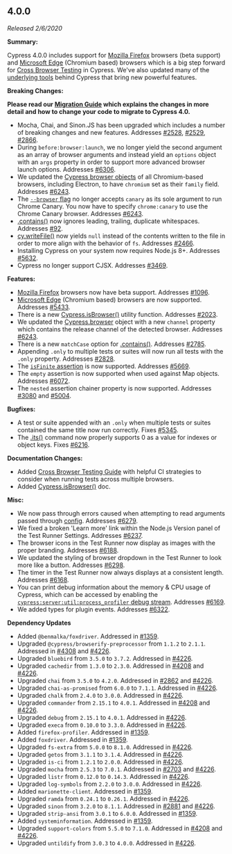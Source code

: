 ## 4.0.0

_Released 2/6/2020_

**Summary:**

Cypress 4.0.0 includes support for [Mozilla Firefox](https://www.mozilla.org/firefox/) browsers (beta support) and [Microsoft Edge](https://www.microsoft.com/edge) (Chromium based) browsers which is a big step forward for [Cross Browser Testing](/guides/guides/cross-browser-testing) in Cypress. We've also updated many of the [underlying tools](/guides/references/bundled-tools) behind Cypress that bring new powerful features.

**Breaking Changes:**

**<Icon name="exclamation-triangle" color="red"></Icon> Please read our [Migration Guide](/guides/references/migration-guide) which explains the changes in more detail and how to change your code to migrate to Cypress 4.0.**

- Mocha, Chai, and Sinon.JS has been upgraded which includes a number of breaking changes and new features. Addresses [#2528](https://github.com/cypress-io/cypress/issues/2528), [#2529](https://github.com/cypress-io/cypress/issues/2529), [#2866](https://github.com/cypress-io/cypress/issues/2866).
- During `before:browser:launch`, we no longer yield the second argument as an array of browser arguments and instead yield an `options` object with an `args` property in order to support more advanced browser launch options. Addresses [#6306](https://github.com/cypress-io/cypress/issues/6306).
- We updated the [Cypress browser objects](/api/plugins/browser-launch-api) of all Chromium-based browsers, including Electron, to have `chromium` set as their `family` field. Addresses [#6243](https://github.com/cypress-io/cypress/issues/6243).
- The [`--browser` flag](/guides/guides/command-line#cypress-run-browser-lt-browser-name-or-path-gt) no longer accepts `canary` as its sole argument to run Chrome Canary. You now have to specify `chrome:canary` to use the Chrome Canary browser. Addresses [#6243](https://github.com/cypress-io/cypress/issues/6243).
- [.contains()](/api/commands/contains) now ignores leading, trailing, duplicate whitespaces. Addresses [#92](https://github.com/cypress-io/cypress/issues/92).
- [cy.writeFile()](/api/commands/writefile) now yields `null` instead of the contents written to the file in order to more align with the behavior of `fs`. Addresses [#2466](https://github.com/cypress-io/cypress/issues/2466).
- Installing Cypress on your system now requires Node.js 8+. Addresses [#5632](https://github.com/cypress-io/cypress/issues/5632).
- Cypress no longer support CJSX. Addresses [#3469](https://github.com/cypress-io/cypress/issues/3469).

**Features:**

- [Mozilla Firefox](https://www.mozilla.org/firefox/) browsers now have beta support. Addresses [#1096](https://github.com/cypress-io/cypress/issues/1096).
- [Microsoft Edge](https://www.microsoft.com/edge) (Chromium based) browsers are now supported. Addresses [#5433](https://github.com/cypress-io/cypress/issues/5433).
- There is a new [Cypress.isBrowser()](/api/cypress-api/isbrowser) utility function. Addresses [#2023](https://github.com/cypress-io/cypress/issues/2023).
- We updated the [Cypress.browser](/api/cypress-api/browser) object with a new `channel` property which contains the release channel of the detected browser. Addresses [#6243](https://github.com/cypress-io/cypress/issues/6243).
- There is a new `matchCase` option for [.contains()](/api/commands/contains). Addresses [#2785](https://github.com/cypress-io/cypress/issues/2785).
- Appending `.only` to multiple tests or suites will now run all tests with the `.only` property. Addresses [#2828](https://github.com/cypress-io/cypress/issues/2828).
- The [`isFinite` assertion](/guides/references/assertions) is now supported. Addresses [#5669](https://github.com/cypress-io/cypress/issues/5669).
- The `empty` assertion is now supported when used against Map objects. Addresses [#6072](https://github.com/cypress-io/cypress/issues/6072).
- The `nested` assertion chainer property is now supported. Addresses [#3080](https://github.com/cypress-io/cypress/issues/3080) and [#5004](https://github.com/cypress-io/cypress/issues/5004).

**Bugfixes:**

- A test or suite appended with an `.only` when multiple tests or suites contained the same title now run correctly. Fixes [#5345](https://github.com/cypress-io/cypress/issues/5345).
- The [.its()](/api/commands/its) command now properly supports 0 as a value for indexes or object keys. Fixes [#6216](https://github.com/cypress-io/cypress/issues/6216).

**Documentation Changes:**

- Added [Cross Browser Testing Guide](/guides/guides/cross-browser-testing) with helpful CI strategies to consider when running tests across multiple browsers.
- Added [Cypress.isBrowser()](/api/cypress-api/isbrowser) doc.

**Misc:**

- We now pass through errors caused when attempting to read arguments passed through [config](/api/plugins/configuration-api). Addresses [#6279](https://github.com/cypress-io/cypress/issues/6279).
- We fixed a broken 'Learn more' link within the Node.js Version panel of the Test Runner Settings. Addresses [#6237](https://github.com/cypress-io/cypress/issues/6237).
- The browser icons in the Test Runner now display as images with the proper branding. Addresses [#6188](https://github.com/cypress-io/cypress/issues/6188).
- We updated the styling of browser dropdown in the Test Runner to look more like a button. Addresses [#6298](https://github.com/cypress-io/cypress/issues/6298).
- The timer in the Test Runner now always displays at a consistent length. Addresses [#6168](https://github.com/cypress-io/cypress/issues/6168).
- You can print debug information about the memory & CPU usage of Cypress, which can be accessed by enabling the [`cypress:server:util:process_profiler` debug stream](/guides/references/troubleshooting#Log-memory-and-CPU-usage). Addresses [#6169](https://github.com/cypress-io/cypress/issues/6169).
- We added types for plugin events. Addresses [#6322](https://github.com/cypress-io/cypress/issues/6322).

**Dependency Updates**

- Added `@benmalka/foxdriver`. Addressed in [#1359](https://github.com/cypress-io/cypress/pull/1359).
- Upgraded `@cypress/browserify-preprocessor` from `1.1.2` to `2.1.1`. Addressed in [#4308](https://github.com/cypress-io/cypress/pull/4308) and [#4226](https://github.com/cypress-io/cypress/pull/4226).
- Upgraded `bluebird` from `3.5.0` to `3.7.2`. Addressed in [#4226](https://github.com/cypress-io/cypress/pull/4226).
- Upgraded `cachedir` from `1.3.0` to `2.3.0`. Addressed in [#4208](https://github.com/cypress-io/cypress/pull/4208) and [#4226](https://github.com/cypress-io/cypress/pull/4226).
- Upgraded `chai` from `3.5.0` to `4.2.0`. Addressed in [#2862](https://github.com/cypress-io/cypress/pull/2862) and [#4226](https://github.com/cypress-io/cypress/pull/4226).
- Upgraded `chai-as-promised` from `6.0.0` to `7.1.1`. Addressed in [#4226](https://github.com/cypress-io/cypress/pull/4226).
- Upgraded `chalk` from `2.4.0` to `3.0.0`. Addressed in [#4226](https://github.com/cypress-io/cypress/pull/4226).
- Upgraded `commander` from `2.15.1` to `4.0.1`. Addressed in [#4208](https://github.com/cypress-io/cypress/pull/4208) and [#4226](https://github.com/cypress-io/cypress/pull/4226).
- Upgraded `debug` from `2.15.1` to `4.0.1`. Addressed in [#4226](https://github.com/cypress-io/cypress/pull/4226).
- Upgraded `execa` from `0.10.0` to `3.3.0`. Addressed in [#4226](https://github.com/cypress-io/cypress/pull/4226).
- Added `firefox-profiler`. Addressed in [#1359](https://github.com/cypress-io/cypress/pull/1359).
- Added `foxdriver`. Addressed in [#1359](https://github.com/cypress-io/cypress/pull/1359).
- Upgraded `fs-extra` from `5.0.0` to `8.1.0`. Addressed in [#4226](https://github.com/cypress-io/cypress/pull/4226).
- Upgraded `getos` from `3.1.1` to `3.1.4`. Addressed in [#4226](https://github.com/cypress-io/cypress/pull/4226).
- Upgraded `is-ci` from `1.2.1` to `2.0.0`. Addressed in [#4226](https://github.com/cypress-io/cypress/pull/4226).
- Upgraded `mocha` from `2.5.3` to `7.0.1`. Addressed in [#2703](https://github.com/cypress-io/cypress/pull/2703) and [#4226](https://github.com/cypress-io/cypress/pull/4226).
- Upgraded `listr` from `0.12.0` to `0.14.3`. Addressed in [#4226](https://github.com/cypress-io/cypress/pull/4226).
- Upgraded `log-symbols` from `2.2.0` to `3.0.0`. Addressed in [#4226](https://github.com/cypress-io/cypress/pull/4226).
- Added `marionette-client`. Addressed in [#1359](https://github.com/cypress-io/cypress/pull/1359).
- Upgraded `ramda` from `0.24.1` to `0.26.1`. Addressed in [#4226](https://github.com/cypress-io/cypress/pull/4226).
- Upgraded `sinon` from `3.2.0` to `8.1.1`. Addressed in [#2881](https://github.com/cypress-io/cypress/pull/2881) and [#4226](https://github.com/cypress-io/cypress/pull/4226).
- Upgraded `strip-ansi` from `3.0.1` to `6.0.0`. Addressed in [#1359](https://github.com/cypress-io/cypress/pull/1359).
- Added `systeminformation`. Addressed in [#1359](https://github.com/cypress-io/cypress/pull/1359).
- Upgraded `support-colors` from `5.5.0` to `7.1.0`. Addressed in [#4208](https://github.com/cypress-io/cypress/pull/4208) and [#4226](https://github.com/cypress-io/cypress/pull/4226).
- Upgraded `untildify` from `3.0.3` to `4.0.0`. Addressed in [#4226](https://github.com/cypress-io/cypress/pull/4226).
